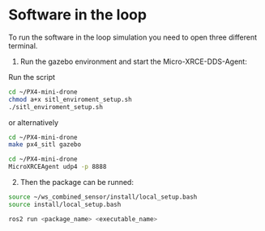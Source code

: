 # Software in the loop

To run the software in the loop simulation you need to open three different terminal.

1) Run the gazebo environment and start the Micro-XRCE-DDS-Agent:

Run the script

```bash
cd ~/PX4-mini-drone
chmod a+x sitl_enviroment_setup.sh
./sitl_enviroment_setup.sh
```

or alternatively

```bash
cd ~/PX4-mini-drone
make px4_sitl gazebo
```

```bash
cd ~/PX4-mini-drone
MicroXRCEAgent udp4 -p 8888
```

2) Then the package can be runned:

```bash
source ~/ws_combined_sensor/install/local_setup.bash
source install/local_setup.bash

ros2 run <package_name> <executable_name>
```
